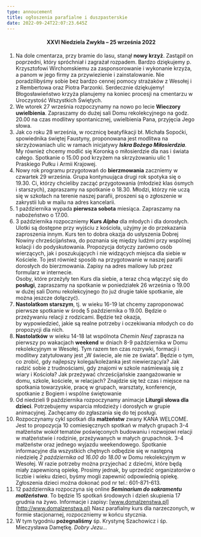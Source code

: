 ```yaml
---
type: annoucement
title: ogłoszenia parafialne i duszpasterskie
date: 2022-09-24T22:07:23.645Z
---
```

<!--StartFragment-->

<h4 style="text-align:center;">XXVI Niedziela Zwykła – 25 września 2022</h4>

1. Na dole cmentarza, przy bramie do lasu, stanął **nowy krzyż**. Zastąpił on poprzedni, który spróchniał i zagrażał rozpadem. Bardzo dziękujemy p. Krzysztofowi Wirchomskiemu za zasponsorowanie i wykonanie krzyża, a panom w jego firmy za przywiezienie i zainstalowanie. Nie poradzilibyśmy sobie bez bardzo cennej pomocy strażaków z Wesołej i z Rembertowa oraz Piotra Parzonki. Serdecznie dziękujemy! Błogosławieństwo krzyża planujemy na koniec procesji na cmentarzu w Uroczystość Wszystkich Świętych.
2. We wtorek 27 września rozpoczynamy na nowo po lecie **Wieczory uwielbienia**. Zapraszamy do dużej sali Domu rekolekcyjnego na godz. 20.00 na czas modlitwy spontanicznej, uwielbienia Pana, przyjęcia Jego słowa.
3. Jak co roku 28 września, w rocznicę beatyfikacji bł. Michała Sopoćki, spowiednika świętej Faustyny, proponowana jest modlitwa na skrzyżowaniach ulic w ramach inicjatywy ***Iskra Bożego Miłosierdzia***. My również chcemy modlić się Koronką o miłosierdzie dla nas i świata całego. Spotkanie o 15.00 pod krzyżem na skrzyżowaniu ulic 1 Praskiego Pułku i Armii Krajowej.
4. Nowy rok programu przygotowań do **bierzmowania** zaczniemy w czwartek 29 września. Grupa kontynuująca drugi rok spotyka się o 19.30. Ci, którzy chcieliby zacząć przygotowania (młodzież klas ósmych i starszych), zapraszamy na spotkanie o 18.30. Młodzi, którzy nie uczą się w szkołach na terenie naszej parafii, proszeni są o zgłoszenie w zakrystii lub w mailu na adres kancelarii.
5. 1 października wypada **pierwsza sobota** miesiąca. Zapraszamy na nabożeństwo o 17.00.
6. 3 października rozpoczniemy **Kurs *Alpha*** dla młodych i dla dorosłych. Ulotki są dostępne przy wyjściu z kościoła, użyjmy je do przekazania zaproszenia innym. Kurs ten to dobra okazja do usłyszenia Dobrej Nowiny chrześcijaństwa, do poznania się między ludźmi przy wspólnej kolacji i do podyskutowania. Propozycja dotyczy zarówno osób wierzących, jak i poszukujących i nie widzących miejsca dla siebie w Kościele. To jest również sposób na przygotowanie w naszej parafii dorosłych do bierzmowania. Zapisy na adres mailowy lub przez formularz w internecie.\
   Osoby, które przeżyły ten Kurs dla siebie, a teraz chcą włączyć się do **posługi**, zapraszamy na spotkanie w poniedziałek 26 września o 19.00 w dużej sali Domu rekolekcyjnego (to już drugie takie spotkanie, ale można jeszcze dołączyć).
7. **Nastolatkom starszym**, tj. w wieku 16-19 lat chcemy zaproponować pierwsze spotkanie w środę 5 października o 19.00. Będzie o przeżywaniu relacji z rodzicami. Będzie też okazja,\
   by wypowiedzieć, jakie są realne potrzeby i oczekiwania młodych co do propozycji dla nich.
8. **Nastolatków** w wieku 14-18 lat wspólnota *Chemin Neuf* zaprasza na pierwszy po wakacjach **weekend** w dniach 8-9 października w Domu rekolekcyjnym w Wesołej. Tym razem ten czas rozrywki, formacji i modlitwy zatytułowany jest „W świecie, ale nie ze świata”. Będzie o tym, co zrobić, gdy najlepszy kolega/koleżanka jest niewierzący/a? Jak radzić sobie z trudnościami, gdy znajomi w szkole naśmiewają się z wiary i Kościoła? Jak przeżywać chrześcijańskie zaangażowanie w domu, szkole, kościele, w relacjach? Znajdzie się też czas i miejsce na spotkania towarzyskie, pracę w grupach, warsztaty, konferencje, spotkanie z Bogiem i wspólne świętowanie
9. Od niedzieli 9 października rozpoczynamy animacje **Liturgii słowa dla** **dzieci**. Potrzebujemy wsparcia młodzieży i dorosłych w grupie animacyjnej. Zachęcamy do zgłaszania się do tej posługi.
10. Rozpoczynamy cykl spotkań dla **małżeństw** zwany KANA WELCOME. Jest to propozycja 10 comiesięcznych spotkań w małych grupach 3-4 małżeństw wokół tematów poświęconych budowaniu i rozwojowi relacji w małżeństwie i rodzinie, przeżywanych w małych grupachnok. 3-4 małżeństw oraz jednego wyjazdu weekendowego. Spotkanie informacyjne dla wszystkich chętnych odbędzie się w następną niedzielę *2 października od 16.00 do 18.00* w Domu rekolekcyjnym w Wesołej. W razie potrzeby można przyjechać z dziećmi, które będą miały zapewnioną opiekę. Prosimy jednak, by uprzedzić organizatorów o liczbie i wieku dzieci, byśmy mogli zapewnić odpowiednią opiekę. Zgłoszenia dzieci można dokonać pod nr tel.: 601-871-613.
11. 12 października rozpoczyna się online ***Seminarium do sakramentu małżeństwa***. To będzie 15 spotkań środowych i dzień skupienia 17 grudnia na żywo. Informacje i zapisy: [www.domalzenstwa.pl](http://www.domalzenstwa.pl) Nasz parafialny kurs dla narzeczonych, w formie stacjonarnej, rozpoczniemy w końcu stycznia.
12. W tym tygodniu **pożegnaliśmy** śp. Krystynę Szachowicz i śp. Mieczysława Damętkę. *Dobry Jezu…*

<!--EndFragment-->
